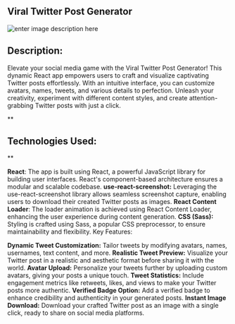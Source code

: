 

## **Viral Twitter Post Generator**

![enter image description here](https://i.imgur.com/G9MLQqB.png)

## **Description:**

Elevate your social media game with the Viral Twitter Post Generator! This dynamic React app empowers users to craft and visualize captivating Twitter posts effortlessly. With an intuitive interface, you can customize avatars, names, tweets, and various details to perfection. Unleash your creativity, experiment with different content styles, and create attention-grabbing Twitter posts with just a click.

**

## Technologies Used:

**

**React**: The app is built using React, a powerful JavaScript library for building user interfaces. React's component-based architecture ensures a modular and scalable codebase.
**use-react-screenshot:** Leveraging the use-react-screenshot library allows seamless screenshot capture, enabling users to download their created Twitter posts as images.
**React Content Loader**: The loader animation is achieved using React Content Loader, enhancing the user experience during content generation.
**CSS (Sass):** Styling is crafted using Sass, a popular CSS preprocessor, to ensure maintainability and flexibility.
Key Features:

**Dynamic Tweet Customization:** Tailor tweets by modifying avatars, names, usernames, text content, and more.
**Realistic Tweet Preview:** Visualize your Twitter post in a realistic and aesthetic format before sharing it with the world.
**Avatar Upload:** Personalize your tweets further by uploading custom avatars, giving your posts a unique touch.
**Tweet Statistics:** Include engagement metrics like retweets, likes, and views to make your Twitter posts more authentic.
**Verified Badge Option:** Add a verified badge to enhance credibility and authenticity in your generated posts.
**Instant Image Download:** Download your crafted Twitter post as an image with a single click, ready to share on social media platforms.
